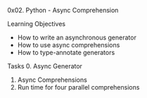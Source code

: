 0x02. Python - Async Comprehension

Learning Objectives
- How to write an asynchronous generator
- How to use async comprehensions
- How to type-annotate generators

Tasks
0. Async Generator
1. Async Comprehensions
2. Run time for four parallel comprehensions
